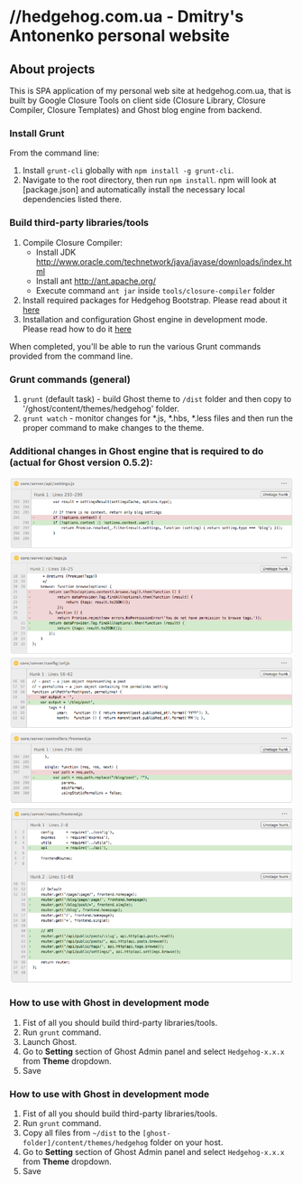 # //hedgehog.com.ua - Dmitry's Antonenko personal website

## About projects
This is SPA application of my personal web site at hedgehog.com.ua, that is built by Google Closure Tools on client side (Closure Library, Closure Compiler, Closure Templates) and Ghost blog engine from backend.

### Install Grunt
From the command line:

1. Install `grunt-cli` globally with `npm install -g grunt-cli`.
2. Navigate to the root directory, then run `npm install`. npm will look at [package.json] and automatically install the necessary local dependencies listed there.

### Build third-party libraries/tools
1. Compile Closure Compiler:
    * Install JDK <http://www.oracle.com/technetwork/java/javase/downloads/index.html>
    * Install ant <http://ant.apache.org/>
    * Execute command `ant jar` inside `tools/closure-compiler` folder
2. Install required packages for Hedgehog Bootstrap. Please read about it [here](https://github.com/banguit/hedgehog-bootstrap)
3. Installation and configuration Ghost engine in development mode. Please read how to do it [here](https://github.com/TryGhost/Ghost#install-from-git)

When completed, you'll be able to run the various Grunt commands provided from the command line.

### Grunt commands (general)
1. `grunt` (default task) - build Ghost theme to `/dist` folder and then copy to '/ghost/content/themes/hedgehog' folder.
2. `grunt watch` - monitor changes for *.js, *.hbs, *.less files and then run the proper command to make changes to the theme.

### Additional changes in Ghost engine that is required to do (actual for Ghost version 0.5.2):
![core/server/api/settings.js](docs/assets/ghost-changes/core-server-api-settings.png)
![core/server/api-tags.js](docs/assets/ghost-changes/core-server-api-tags.png)
![core/server/config-url.js](docs/assets/ghost-changes/core-server-config-url.png)
![core/server/controllers-frontend.js](docs/assets/ghost-changes/core-server-controllers-frontend.png)
![core/server/routes-frontend.js](docs/assets/ghost-changes/core-server-routes-frontend.png)

### How to use with Ghost in development mode
1. Fist of all you should build third-party libraries/tools.
2. Run `grunt` command.
3. Launch Ghost.
4. Go to **Setting** section of Ghost Admin panel and select `Hedgehog-x.x.x` from **Theme** dropdown.
5. Save

### How to use with Ghost in development mode
1. Fist of all you should build third-party libraries/tools.
2. Run `grunt` command.
3. Copy all files from `~/dist` to the `[ghost-folder]/content/themes/hedgehog` folder on your host.
4. Go to **Setting** section of Ghost Admin panel and select `Hedgehog-x.x.x` from **Theme** dropdown.
5. Save